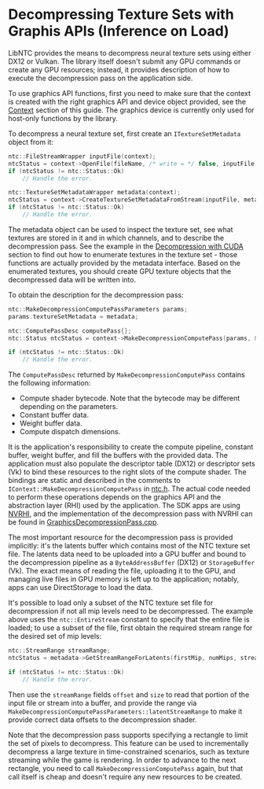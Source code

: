 # Decompressing Texture Sets with Graphis APIs (Inference on Load)

LibNTC provides the means to decompress neural texture sets using either DX12 or Vulkan. The library itself doesn't submit any GPU commands or create any GPU resources; instead, it provides description of how to execute the decompression pass on the application side.

To use graphics API functions, first you need to make sure that the context is created with the right graphics API and device object provided, see the [Context](Context.md) section of this guide. The graphics device is currently only used for host-only functions by the library.

To decompress a neural texture set, first create an `ITextureSetMetadata` object from it:

```c++
ntc::FileStreamWrapper inputFile(context);
ntcStatus = context->OpenFile(fileName, /* write = */ false, inputFile.ptr());
if (ntcStatus != ntc::Status::Ok)
    // Handle the error.

ntc::TextureSetMetadataWrapper metadata(context);
ntcStatus = context->CreateTextureSetMetadataFromStream(inputFile, metadata.ptr());
if (ntcStatus != ntc::Status::Ok)
    // Handle the error.
```

The metadata object can be used to inspect the texture set, see what textures are stored in it and in which channels, and to describe the decompression pass. See the example in the [Decompression with CUDA](Compression.md#decompression-with-cuda) section to find out how to enumerate textures in the texture set - those functions are actually provided by the metadata interface. Based on the enumerated textures, you should create GPU texture objects that the decompressed data will be written into.

To obtain the description for the decompression pass:

```c++
ntc::MakeDecompressionComputePassParameters params;
params.textureSetMetadata = metadata;

ntc::ComputePassDesc computePass{};
ntc::Status ntcStatus = context->MakeDecompressionComputePass(params, &computePass);    

if (ntcStatus != ntc::Status::Ok)
    // Handle the error.
```

The `ComputePassDesc` returned by `MakeDecompressionComputePass` contains the following information:
- Compute shader bytecode. Note that the bytecode may be different depending on the parameters.
- Constant buffer data.
- Weight buffer data.
- Compute dispatch dimensions.

It is the application's responsibility to create the compute pipeline, constant buffer, weight buffer, and fill the buffers with the provided data. The application must also populate the descriptor table (DX12) or descriptor sets (Vk) to bind these resources to the right slots of the compute shader. The bindings are static and described in the comments to `IContext::MakeDecompressionComputePass` in [ntc.h](/libraries/RTXNTC-Library/include/libntc/ntc.h). The actual code needed to perform these operations depends on the graphics API and the abstraction layer (RHI) used by the application. The SDK apps are using [NVRHI](https://github.com/NVIDIAGameWorks/nvrhi), and the implementation of the decompression pass with NVRHI can be found in [GraphicsDecompressionPass.cpp](/libraries/ntc-utils/src/GraphicsDecompressionPass.cpp). 

The most important resource for the decompression pass is provided implicitly: it's the latents buffer which contains most of the NTC texture set file. The latents data need to be uploaded into a GPU buffer and bound to the decompression pipeline as a `ByteAddressBuffer` (DX12) or `StorageBuffer` (Vk). The exact means of reading the file, uploading it to the GPU, and managing live files in GPU memory is left up to the application; notably, apps can use DirectStorage to load the data.

It's possible to load only a subset of the NTC texture set file for decompression if not all mip levels need to be decompressed. The example above uses the `ntc::EntireStream` constant to specify that the entire file is loaded; to use a subset of the file, first obtain the required stream range for the desired set of mip levels:

```c++
ntc::StreamRange streamRange;
ntcStatus = metadata->GetStreamRangeForLatents(firstMip, numMips, streamRange);

if (ntcStatus != ntc::Status::Ok)
    // Handle the error.
```

Then use the `streamRange` fields `offset` and `size` to read that portion of the input file or stream into a buffer, and provide the range via `MakeDecompressionComputePassParameters::latentStreamRange` to make it provide correct data offsets to the decompression shader.

Note that the decompression pass supports specifying a rectangle to limit the set of pixels to decompress. This feature can be used to incrementally decompress a large texture in time-constrained scenarios, such as texture streaming while the game is rendering. In order to advance to the next rectangle, you need to call `MakeDecompressionComputePass` again, but that call itself is cheap and doesn't require any new resources to be created.
